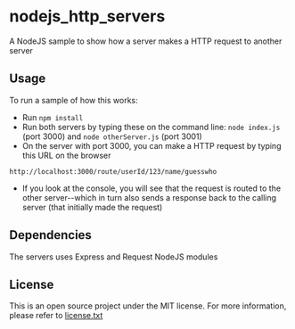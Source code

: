 # nodejs_http_servers
A NodeJS sample to show how a server makes a HTTP request to another server

## Usage

To run a sample of how this works:
* Run `npm install`
* Run both servers by typing these on the command line: `node index.js` (port 3000) and `node otherServer.js` (port 3001)
* On the server with port 3000, you can make a HTTP request by typing this URL on the browser
```
http://localhost:3000/route/userId/123/name/guesswho
```
* If you look at the console, you will see that the request is routed to the other server--which in turn also sends a response back to the calling server (that initially made the request)

## Dependencies

The servers uses Express and Request NodeJS modules

## License

This is an open source project under the MIT license.  For more information, please refer to [license.txt](license.txt) 

